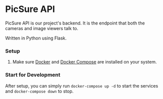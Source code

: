 # PicSure API

PicSure API is our project's backend. It is the endpoint that both the cameras and image viewers talk to.

Written in Python using Flask.

### Setup

1. Make sure [Docker](https://www.docker.com) and [Docker Compose](https://docs.docker.com/compose) are installed on your system.

### Start for Development

After setup, you can simply run `docker-compose up -d` to start the services and `docker-compose down` to stop.
